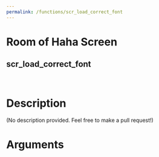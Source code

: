```yaml
---
permalink: /functions/scr_load_correct_font
---
```

# Room of Haha Screen  
## scr_load_correct_font  
&nbsp;  
# Description  
(No description provided. Feel free to make a pull request!) 
&nbsp;  
# Arguments


